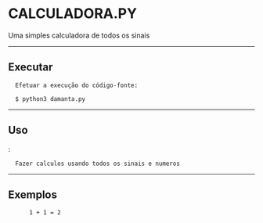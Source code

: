 
CALCULADORA.PY
================

Uma simples calculadora de todos os sinais


----

Executar
----------

      Efetuar a execução do código-fonte:
      
      $ python3 damanta.py

----

Uso 
---
:

      Fazer calculos usando todos os sinais e numeros 


----

Exemplos
--------
          1 + 1 = 2  
